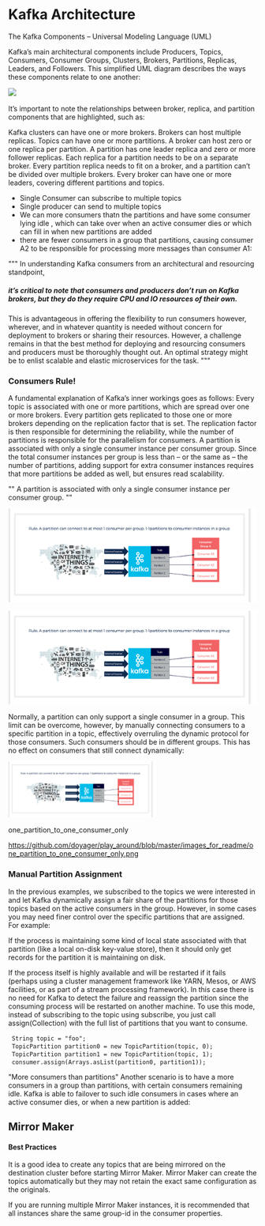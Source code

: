 
<h1> Kafka Architecture </h1>




The Kafka Components – Universal Modeling Language (UML)

Kafka’s main architectural components include
Producers, 
Topics,
Consumers, 
Consumer Groups, 
Clusters, 
Brokers, 
Partitions,
Replicas, 
Leaders, and 
Followers. 
This simplified UML diagram describes the ways these components relate to one another:


![](images/uml_diagram)




It’s important to note the relationships between broker, replica, and partition components that are highlighted, such as:

Kafka clusters can have one or more brokers.
Brokers can host multiple replicas.
Topics can have one or more partitions.
A broker can host zero or one replica per partition.
A partition has one leader replica and zero or more follower replicas.
Each replica for a partition needs to be on a separate broker.
Every partition replica needs to fit on a broker, and a partition can’t be divided over multiple brokers.
Every broker can have one or more leaders, covering different partitions and topics.

- Single Consumer can subscribe to multiple topics
- Single producer can send to multiple topics
- We can more consumers thatn the partitions and have some consumer lying idle , which can take over when an active
consumer dies or which can fill in when new partitions are added
- there are fewer consumers in a group that partitions, causing consumer A2 to be responsible for processing more messages than consumer A1:

"""
In understanding Kafka consumers from an architectural and resourcing standpoint, <h5> it’s critical to note that 
consumers and producers don’t run on Kafka brokers, but they do they require CPU and IO resources of their own. </h5>
This is advantageous in offering the flexibility to run consumers however, wherever, and in whatever quantity
is needed without concern for deployment to brokers or sharing their resources. However, a challenge 
remains in that the best method for deploying and resourcing consumers and producers must be
thoroughly thought out. An optimal strategy might be to enlist scalable and elastic
microservices for the task.  """
<h3> Consumers Rule! </h3>

A fundamental explanation of Kafka’s inner workings goes as follows: Every topic is associated with one
or more partitions, which are spread over one or more brokers. Every partition gets replicated to those 
one or more brokers depending on the replication factor that is set. The replication factor is then 
responsible for determining the reliability, while the number of partitions is responsible for the 
parallelism for consumers. A partition is associated with only a single consumer instance per consumer 
group. Since the total consumer instances per group is less than – or the same as – the number of 
partitions, adding support for extra consumer instances requires that more partitions be added as 
well, but ensures read scalability.

"" A partition is associated with only a single consumer instance per consumer group. ""


![](images_for_readme/one_partition_to_one_consumer_only.png)

![](images_for_readme/one_partition_to_one_consumer_only.png)


Normally, a partition can only support a single consumer in a group. This limit can be overcome, however, 
by manually connecting consumers to a specific partition in a topic, effectively overruling the dynamic 
protocol for those consumers. Such consumers should be in different groups. This has no effect on consumers 
that still connect dynamically:



<img src="images_for_readme/one_partition_to_one_consumer_only.png" width="300">

one_partition_to_one_consumer_only

https://github.com/doyager/play_around/blob/master/images_for_readme/one_partition_to_one_consumer_only.png


<h3>Manual Partition Assignment </h3>
  
In the previous examples, we subscribed to the topics we were interested in and let Kafka dynamically assign a fair 
share of the partitions for those topics based on the active consumers in the group. However, in some cases you may 
need finer control over the specific partitions that are assigned. For example:

If the process is maintaining some kind of local state associated with that partition (like a local on-disk key-value store), then it should only get records for the partition it is maintaining on disk.

If the process itself is highly available and will be restarted if it fails (perhaps using a cluster management framework 
like YARN, Mesos, or AWS facilities, or as part of a stream processing framework). In this case there is no need
for Kafka to detect the failure and reassign the partition since the consuming process will be restarted on another
machine.
To use this mode, instead of subscribing to the topic using subscribe, you just call assign(Collection) with 
the full list of partitions that you want to consume.


     String topic = "foo";
     TopicPartition partition0 = new TopicPartition(topic, 0);
     TopicPartition partition1 = new TopicPartition(topic, 1);
     consumer.assign(Arrays.asList(partition0, partition1));
     
     
 "More consumers than partitions"
 Another scenario is to have a more consumers in a group than partitions, with certain consumers remaining idle. 
 Kafka is able to failover to such idle consumers in cases where an active consumer dies, or 
 when a new partition is added:
 



<h2> Mirror Maker </h2>



<h4> Best Practices </h4>
It is a good idea to create any topics that are being mirrored on the destination cluster before starting Mirror Maker. 
Mirror Maker can create the topics automatically but they may not retain the exact same configuration as the originals.

If you are running multiple Mirror Maker instances, it is recommended that all instances share the same group-id in the consumer properties.
